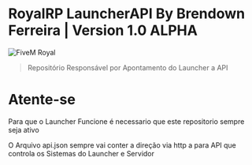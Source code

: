 # RoyalRP LauncherAPI By Brendown Ferreira | Version 1.0 ALPHA
![FiveM Royal](https://i.imgur.com/cr9w6C1.png)
>Repositório Responsável por Apontamento do Launcher a API

# Atente-se
Para que o Launcher Funcione é necessario que este repositorio sempre seja ativo

O Arquivo api.json sempre vai conter a direção via http a para API que controla os Sistemas do Launcher e Servidor
